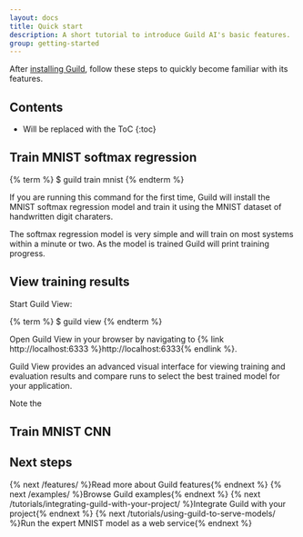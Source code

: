 ```yaml
---
layout: docs
title: Quick start
description: A short tutorial to introduce Guild AI's basic features.
group: getting-started
---
```


After [installing Guild](/getting-started/setup/), follow these steps
to quickly become familiar with its features.

## Contents

* Will be replaced with the ToC
{:toc}

## Train MNIST softmax regression

{% term %}
$ guild train mnist
{% endterm %}

If you are running this command for the first time, Guild will install
the MNIST softmax regression model and train it using the MNIST
dataset of handwritten digit charaters.

The softmax regression model is very simple and will train on most
systems within a minute or two. As the model is trained Guild will
print training progress.

## View training results

Start Guild View:

{% term %}
$ guild view
{% endterm %}

Open Guild View in your browser by navigating to {% link
http://localhost:6333 %}http://localhost:6333{% endlink %}.

Guild View provides an advanced visual interface for viewing training
and evaluation results and compare runs to select the best trained
model for your application.

Note the

## Train MNIST CNN



## Next steps

{% next /features/ %}Read more about Guild features{% endnext %}
{% next /examples/ %}Browse Guild examples{% endnext %}
{% next /tutorials/integrating-guild-with-your-project/ %}Integrate Guild with your project{% endnext %}
{% next /tutorials/using-guild-to-serve-models/ %}Run the expert MNIST model as a web service{% endnext %}
